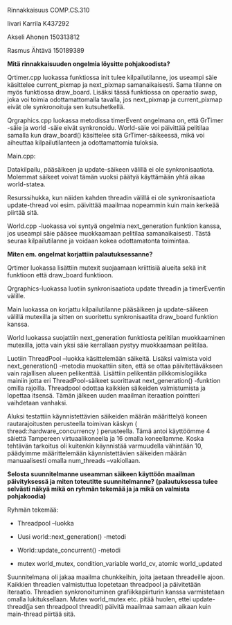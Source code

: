Rinnakkaisuus COMP.CS.310 

Iivari Karrila K437292 

Akseli Ahonen 150313812 

Rasmus Ähtävä 150189389 

 

**Mitä rinnakkaisuuden ongelmia löysitte pohjakoodista?**

Qrtimer.cpp luokassa funktiossa init tulee kilpailutilanne, jos useampi säie käsittelee current_pixmap ja next_pixmap samanaikaisesti. Sama tilanne on myös funktiossa draw_board. Lisäksi tässä funktiossa on operaatio swap, joka voi toimia odottamattomalla tavalla, jos next_pixmap ja current_pixmap eivät ole synkronoituja sen kutsuhetkellä. 

Qrgraphics.cpp luokassa metodissa timerEvent ongelmana on, että GrTimer -säie ja world -säie eivät synkronoidu. World-säie voi päivittää pelitilaa samalla kun draw_board() käsittelee sitä GrTimer-säikeessä, mikä voi aiheuttaa kilpailutilanteen ja odottamattomia tuloksia. 

 

Main.cpp:  

Datakilpailu, pääsäikeen ja update-säikeen välillä ei ole synkronisaatiota. Molemmat säikeet voivat tämän vuoksi päätyä käyttämään yhtä aikaa world-statea. 

Resurssihukka, kun näiden kahden threadin välillä ei ole synkronisaatiota update-thread voi esim. päivittää maailmaa nopeammin kuin main kerkeää piirtää sitä. 

World.cpp -luokassa voi syntyä ongelmia next_generation funktion kanssa, jos useampi säie pääsee muokkaamaan pelitilaa samanaikaisesti. Tästä seuraa kilpailutilanne ja voidaan kokea odottamatonta toimintaa. 

 

**Miten em. ongelmat korjattiin palautuksessanne?**

Qrtimer luokassa lisättiin mutexit suojaamaan kriittisiä alueita sekä init funktioon että draw_board funktioon. 

Qrgraphics-luokassa luotiin synkronisaatiota update threadin ja timerEventin välille. 

Main luokassa on korjattu kilpailutilanne pääsäikeen ja update-säikeen välillä mutexilla ja sitten on suoritettu synkronisaatita draw_board funktion kanssa. 

World luokassa suojattiin next_generation funktiosta pelitilan muokkaaminen mutexilla, jotta vain yksi säie kerrallaan pystyy muokkaamaan pelitilaa. 

Luotiin ThreadPool –luokka käsittelemään säikeitä. Lisäksi valmista void next_generation() -metodia muokattiin siten, että se ottaa päivitettäväkseen vain rajallisen alueen pelikenttää. Lisättiin pelikentän pilkkomislogiikka mainiin jotta eri ThreadPool-säikeet suorittavat next_generation() -funktion omilla rajoilla. Threadpool odottaa kaikkien säikeiden valmistumista ja lopettaa itsensä. Tämän jälkeen uuden maailman iteraation pointteri vaihdetaan vanhaksi. 

Aluksi testattiin käynnistettävien säikeiden määrän määrittelyä koneen rautarajoitusten perusteella toimivan käskyn ( thread::hardware_concurrency ) perusteella. Tämä antoi käyttöömme 4 säiettä Tampereen virtuaalikoneella ja 16 omalla koneellamme. Koska tehtävän tarkoitus oli kuitenkin käynnistää varmuudella vähintään 10, päädyimme määrittelemään käynnistettävien säikeiden määrän manuaalisesti omalla num_threads –vakiollaan. 

 

**Selosta suunnitelmanne useamman säikeen käyttöön maailman päivityksessä ja miten toteutitte suunnitelmanne? (palautuksessa tulee selvästi näkyä mikä on ryhmän tekemää ja ja mikä on valmista pohjakoodia)**

Ryhmän tekemää: 

* Threadpool –luokka 

* Uusi world::next_generation() -metodi 

* World::update_concurrent() -metodi 

* mutex world_mutex, condition_variable world_cv, atomic<bool> world_updated 

Suunnitelmana oli jakaa maailma chunkkeihin, joita jaetaan threadeille ajoon. Kaikkien threadien valmistuttua lopetetaan threadpool ja päivitetään iteraatio. Threadien synkronoituminen grafiikkapiirturin kanssa varmistetaan omalla lukituksellaan. Mutex world_mutex etc. pitää huolen, ettei update-thread(ja sen threadpool threadit) päivitä maailmaa samaan aikaan kuin main-thread piirtää sitä. 
